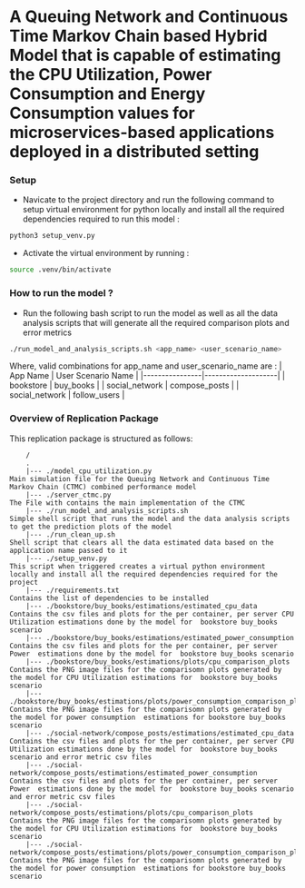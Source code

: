 # A Queuing Network and Continuous Time Markov Chain based Hybrid Model that is capable of estimating the CPU Utilization, Power Consumption and Energy Consumption values for microservices-based applications deployed in a distributed setting

### Setup
- Navicate to the project directory and run the following command to setup virtual environment for python locally and install all the required dependencies required to run this model :
  
```bash
python3 setup_venv.py
```
- Activate the virtual environment by running :
 
```bash
source .venv/bin/activate
```

### How to run the model ? 
- Run the following bash script to run the model as well as all the data analysis scripts that will generate all the required comparison plots and error metrics
   
```bash
./run_model_and_analysis_scripts.sh <app_name> <user_scenario_name>
```
Where, valid combinations for app_name and user_scenario_name are : 
| App Name        | User Scenario Name  |
|----------------|--------------------|
| bookstore      | buy_books          |
| social_network | compose_posts      |
| social_network | follow_users       |


### Overview of Replication Package
This replication package is structured as follows:

```
    /
    .
    |--- ./model_cpu_utilization.py                                                       Main simulation file for the Queuing Network and Continuous Time Markov Chain (CTMC) combined performance model
    |--- ./server_ctmc.py                                                                 The File with contains the main implementation of the CTMC
    |--- ./run_model_and_analysis_scripts.sh                                              Simple shell script that runs the model and the data analysis scripts to get the prediction plots of the model
    |--- ./run_clean_up.sh                                                                Shell script that clears all the data estimated data based on the application name passed to it
    |--- ./setup_venv.py                                                                  This script when triggered creates a virtual python environment locally and install all the required dependencies required for the project
    |--- ./requirements.txt                                                                Contains the list of dependencies to be installed
    |--- ./bookstore/buy_books/estimations/estimated_cpu_data                                       Contains the csv files and plots for the per container, per server CPU Utilization estimations done by the model for  bookstore buy_books scenario
    |--- ./bookstore/buy_books/estimations/estimated_power_consumption                              Contains the csv files and plots for the per container, per server Power  estimations done by the model for  bookstore buy_books scenario
    |--- ./bookstore/buy_books/estimations/plots/cpu_comparison_plots                               Contains the PNG image files for the comparisomn plots generated by the model for CPU Utilization estimations for  bookstore buy_books scenario
    |--- ./bookstore/buy_books/estimations/plots/power_consumption_comparison_plots                 Contains the PNG image files for the comparisomn plots generated by the model for power consumption  estimations for bookstore buy_books scenario
    |--- ./social-network/compose_posts/estimations/estimated_cpu_data                              Contains the csv files and plots for the per container, per server CPU Utilization estimations done by the model for  bookstore buy_books scenario and error metric csv files
    |--- ./social-network/compose_posts/estimations/estimated_power_consumption                     Contains the csv files and plots for the per container, per server Power  estimations done by the model for  bookstore buy_books scenario and error metric csv files
    |--- ./social-network/compose_posts/estimations/plots/cpu_comparison_plots                      Contains the PNG image files for the comparisomn plots generated by the model for CPU Utilization estimations for  bookstore buy_books scenario 
    |--- ./social-network/compose_posts/estimations/plots/power_consumption_comparison_plots        Contains the PNG image files for the comparisomn plots generated by the model for power consumption  estimations for bookstore buy_books scenario
